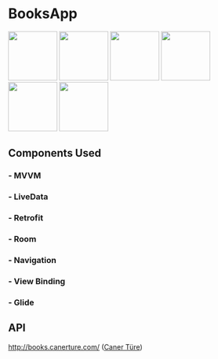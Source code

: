 # BooksApp

<p float="left">
  <img src="https://user-images.githubusercontent.com/99584511/177010285-3add00b7-e202-42e8-969e-de9dcb2fd37f.jpg" width="100" />
   <img src="https://user-images.githubusercontent.com/99584511/177010649-e1acf11a-7352-4dda-9707-70c5e2374bc0.jpg" width="100" />
      <img src="https://user-images.githubusercontent.com/99584511/177010663-e8c45c5f-722a-4c56-b814-e29db289a2fa.jpg" width="100" />
       <img src="https://user-images.githubusercontent.com/99584511/177010782-dd362a9a-b132-4463-bc07-30c9f5e8d98d.jpg" width="100" />
         <img src="https://user-images.githubusercontent.com/99584511/177010806-c62c0f27-9eb7-460c-bb81-1134628d5002.jpg" width="100" />
           <img src="https://user-images.githubusercontent.com/99584511/177010815-5a9eec29-4fab-46ae-85d4-a00b58ad079a.jpg" width="100" />
</p>

## Components Used
### - MVVM
### - LiveData
### - Retrofit
### - Room
### - Navigation
### - View Binding
### - Glide

## API
http://books.canerture.com/ ([Caner Türe](https://www.linkedin.com/in/cnrture/))

